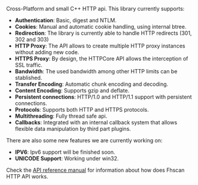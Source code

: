Cross-Platform and small C++ HTTP api. This library currently supports:

  * **Authentication**: Basic, digest and NTLM.
  * **Cookies**: Manual and automatic cookie handling, using internal btree.
  * **Redirection**: The library is currently able to handle HTTP redirects (301, 302 and 303)
  * **HTTP Proxy**: The API allows to create multiple HTTP proxy instances without adding new code.
  * **HTTPS Proxy**: By design, the HTTPCore API allows the interception of SSL traffic.
  * **Bandwidth**: The used bandwidth among other HTTP limits can be stablished.
  * **Transfer Encoding**: Automatic chunk encoding and decoding.
  * **Content Encoding**: Supports gzip and deflate.
  * **Persistent connections**: HTTP/1.0 and HTTP/1.1 support with persistent connections.
  * **Protocols**: Supports both HTTP and HTTPS protocols.
  * **Multithreading**: Fully thread safe api.
  * **Callbacks**: Integrated with an internal callback system that allows flexible data manipulation by third part plugins.

There are also some new features we are currently working on:

  * **IPV6**: Ipv6 support will be finished soon.
  * **UNICODE Support**: Working under win32.

Check the <a href='http://code.google.com/p/fhscanhttplibrary/wiki/APIReference'>API reference manual</a> for information about how does Fhscan HTTP API works.